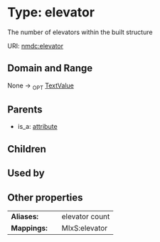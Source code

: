 
# Type: elevator


The number of elevators within the built structure

URI: [nmdc:elevator](https://microbiomedata/meta/elevator)


## Domain and Range

None ->  <sub>OPT</sub> [TextValue](TextValue.md)

## Parents

 *  is_a: [attribute](attribute.md)

## Children


## Used by


## Other properties

|  |  |  |
| --- | --- | --- |
| **Aliases:** | | elevator count |
| **Mappings:** | | MIxS:elevator |

